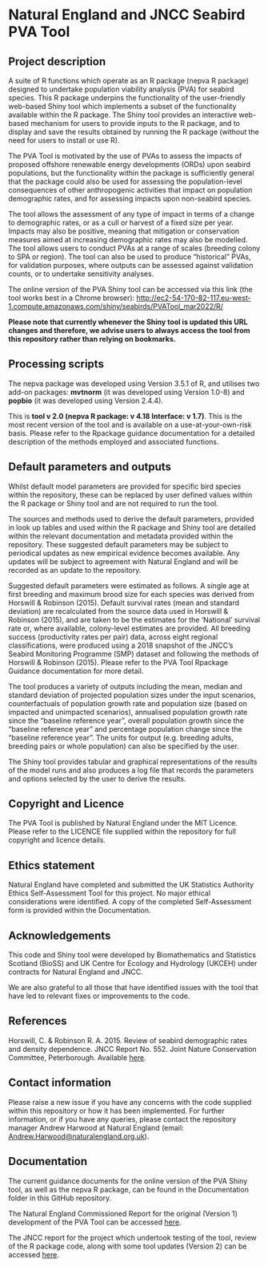 # Natural England and JNCC Seabird PVA Tool

## Project description

A suite of R functions which operate as an R package (nepva R package) designed to undertake population viability analysis (PVA) for seabird species. This R package underpins the functionality of the user-friendly web-based Shiny tool which implements a subset of the functionality available within the R package. The Shiny tool provides an interactive web-based mechanism for users to provide inputs to the R package, and to display and save the results obtained by running the R package (without the need for users to install or use R).

The PVA Tool is motivated by the use of PVAs to assess the impacts of proposed offshore renewable energy developments (ORDs) upon seabird populations, but the functionality within the package is sufficiently general that the package could also be used for assessing the population-level consequences of other anthropogenic activities that impact on population demographic rates, and for assessing impacts upon non-seabird species.

The tool allows the assessment of any type of impact in terms of a change to demographic rates, or as a cull or harvest of a fixed size per year. Impacts may also be positive, meaning that mitigation or conservation measures aimed at increasing demographic rates may also be modelled. The tool allows users to conduct PVAs at a range of scales (breeding colony to SPA or region). 
The tool can also be used to produce “historical” PVAs, for validation purposes, where outputs can be assessed against validation counts, or to undertake sensitivity analyses.

The online version of the PVA Shiny tool can be accessed via this link (the tool works best in a Chrome browser):
http://ec2-54-170-82-117.eu-west-1.compute.amazonaws.com/shiny/seabirds/PVATool_mar2022/R/

**Please note that currently whenever the Shiny tool is updated this URL changes and therefore, we advise users to always access the tool from this repository rather than relying on bookmarks.** 

## Processing scripts

The nepva package was developed using Version 3.5.1 of R, and utilises two add-on packages: **mvtnorm** (it was developed using Version 1.0-8) and **popbio** (it was developed using Version 2.4.4).

This is **tool v 2.0 (nepva R package: v 4.18 Interface: v 1.7)**. This is the most recent version of the tool and is available on a use-at-your-own-risk basis. Please refer to the Rpackage guidance documentation for a detailed description of the methods employed and associated functions.

## Default parameters and outputs

Whilst default model parameters are provided for specific bird species within the repository, these can be replaced by user defined values within the R package or Shiny tool and are not required to run the tool.

The sources and methods used to derive the default parameters, provided in look up tables and used within the R package and Shiny tool are detailed within the relevant documentation and metadata provided within the repository. These suggested default parameters may be subject to periodical updates as new empirical evidence becomes available. Any updates will be subject to agreement with Natural England and will be recorded as an update to the repository. 

Suggested default parameters were estimated as follows. A single age at first breeding and maximum brood size for each species was derived from Horswill & Robinson (2015).  Default survival rates (mean and standard deviation) are recalculated from the source data used in Horswill & Robinson (2015), and are taken to be the estimates for the ‘National’ survival rate or, where available, colony-level estimates are provided. All breeding success (productivity rates per pair) data, across eight regional classifications, were produced using a 2018 snapshot of the JNCC’s Seabird Monitoring Programme (SMP) dataset and following the methods of Horswill & Robinson (2015). Please refer to the PVA Tool Rpackage Guidance documentation for more detail.

The tool produces a variety of outputs including the mean, median and standard deviation of projected population sizes under the input scenarios, counterfactuals of population growth rate and population size (based on impacted and unimpacted scenarios), annualised population growth rate since the “baseline reference year”, overall population growth since the “baseline reference year” and percentage population change since the “baseline reference year”. The units for output (e.g. breeding adults, breeding pairs or whole population) can also be specified by the user.

The Shiny tool provides tabular and graphical representations of the results of the model runs and also produces a log file that records the parameters and options selected by the user to derive the results.  

## Copyright and Licence

The PVA Tool is published by Natural England under the MIT Licence. Please refer to the LICENCE file supplied within the repository for full copyright and licence details.

## Ethics statement

Natural England have completed and submitted the UK Statistics Authority Ethics Self-Assessment Tool for this project. No major ethical considerations were identified. A copy of the completed Self-Assessment form is provided within the Documentation. 

## Acknowledgements

This code and Shiny tool were developed by Biomathematics and Statistics Scotland (BioSS) and UK Centre for Ecology and Hydrology (UKCEH) under contracts for Natural England and JNCC. 

We are also grateful to all those that have identified issues with the tool that have led to relevant fixes or improvements to the code.

## References

Horswill, C. & Robinson R. A. 2015. Review of seabird demographic rates and density dependence. JNCC Report No. 552. Joint Nature Conservation Committee, Peterborough. Available [here](https://data.jncc.gov.uk/data/897c2037-56d0-42c8-b828-02c0c9c12d13/JNCC-Report-552-REVISED-WEB.pdf). 

## Contact information

Please raise a new issue if you have any concerns with the code supplied within this repository or how it has been implemented. For further information, or if you have any queries, please contact the repository manager Andrew Harwood at Natural England (email: Andrew.Harwood@naturalengland.org.uk). 

## Documentation

The current guidance documents for the online version of the PVA Shiny tool, as well as the nepva R package, can be found in the Documentation folder in this GitHub repository.

The Natural England Commissioned Report for the original (Version 1) development of the PVA Tool can be accessed [here](http://publications.naturalengland.org.uk/publication/4926995073073152).

The JNCC report for the project which undertook testing of the tool, review of the R package code, along with some tool updates (Version 2) can be accessed [here](https://hub.jncc.gov.uk/assets/302a7a51-fe29-4633-95d1-b3ef458cb79a).
